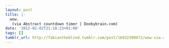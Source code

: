 ```yaml
---
layout: post
title: |-
  wow.
   (via Abstract countdown timer | Doobybrain.com)
date: '2012-02-02T21:18:23+01:00'
tags: []
tumblr_url: http://fabiantheblind.tumblr.com/post/16932309872/wow-via-abstract-countdown-timer
---
```

